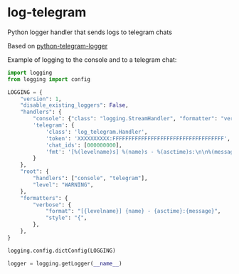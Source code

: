 # log-telegram
Python logger handler that sends logs to telegram chats

Based on [python-telegram-logger](https://github.com/parikls/python-telegram-logger)

Example of logging to the console and to a telegram chat:

```python
import logging
from logging import config

LOGGING = {
    "version": 1,
    "disable_existing_loggers": False,
    "handlers": {
        "console": {"class": "logging.StreamHandler", "formatter": "verbose"},
        'telegram': {
            'class': 'log_telegram.Handler',
            'token': 'XXXXXXXXXX:FFFFFFFFFFFFFFFFFFFFFFFFFFFFFFFFFFF',
            'chat_ids': [000000000],
            'fmt': '[%(levelname)s] %(name)s - %(asctime)s:\n\n%(message)s'
        }
    },
    "root": {
        "handlers": ["console", "telegram"],
        "level": "WARNING",
    },
    "formatters": {
        "verbose": {
            "format": "[{levelname}] {name} - {asctime}:{message}",
            "style": "{",
        },
    },
}

logging.config.dictConfig(LOGGING)

logger = logging.getLogger(__name__)
```